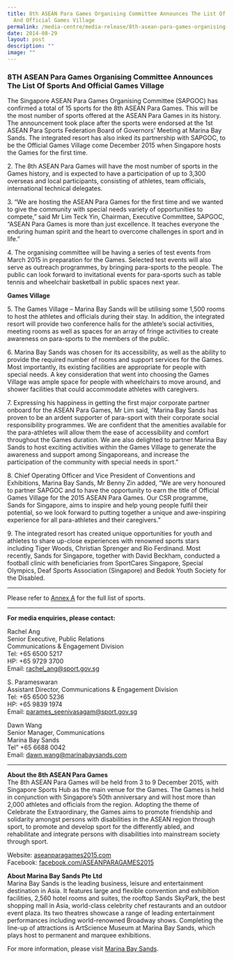 ```yaml
---
title: 8th ASEAN Para Games Organising Committee Announces The List Of Sports
  And Official Games Village
permalink: /media-centre/media-release/8th-asean-para-games-organising-committee-announces-the-list-of-sports/
date: 2014-08-29
layout: post
description: ""
image: ""
---
```

### **8TH ASEAN Para Games Organising Committee Announces The List Of Sports And Official Games Village**

The Singapore ASEAN Para Games Organising Committee (SAPGOC) has confirmed a total of 15 sports for the 8th ASEAN Para Games. This will be the most number of sports offered at the ASEAN Para Games in its history. The announcement took place after the sports were endorsed at the 1st ASEAN Para Sports Federation Board of Governors’ Meeting at Marina Bay Sands. The integrated resort has also inked its partnership with SAPGOC, to be the Official Games Village come December 2015 when Singapore hosts the Games for the first time. 

2\. The 8th ASEAN Para Games will have the most number of sports in the Games history, and is expected to have a participation of up to 3,300 overseas and local participants, consisting of athletes, team officials, international technical delegates.

3\. “We are hosting the ASEAN Para Games for the first time and we wanted to give the community with special needs variety of opportunities to compete,” said Mr Lim Teck Yin, Chairman, Executive Committee, SAPGOC, “ASEAN Para Games is more than just excellence. It teaches everyone the enduring human spirit and the heart to overcome challenges in sport and in life.”

4\. The organising committee will be having a series of test events from March 2015 in preparation for the Games. Selected test events will also serve as outreach programmes, by bringing para-sports to the people. The public can look forward to invitational events for para-sports such as table tennis and wheelchair basketball in public spaces next year.

**Games Village**

5\. The Games Village – Marina Bay Sands will be utilising some 1,500 rooms to host the athletes and officials during their stay. In addition, the integrated resort will provide two conference halls for the athlete’s social activities, meeting rooms as well as spaces for an array of fringe activities to create awareness on para-sports to the members of the public.

6\. Marina Bay Sands was chosen for its accessibility, as well as the ability to provide the required number of rooms and support services for the Games. Most importantly, its existing facilities are appropriate for people with special needs. A key consideration that went into choosing the Games Village was ample space for people with wheelchairs to move around, and shower facilities that could accommodate athletes with caregivers.

7\. Expressing his happiness in getting the first major corporate partner onboard for the ASEAN Para Games, Mr Lim said, “Marina Bay Sands has proven to be an ardent supporter of para-sport with their corporate social responsibility programmes. We are confident that the amenities available for the para-athletes will allow them the ease of accessibility and comfort throughout the Games duration. We are also delighted to partner Marina Bay Sands to host exciting activities within the Games Village to generate the awareness and support among Singaporeans, and increase the participation of the community with special needs in sport.”

8\. Chief Operating Officer and Vice President of Conventions and Exhibitions, Marina Bay Sands, Mr Benny Zin added, “We are very honoured to partner SAPGOC and to have the opportunity to earn the title of Official Games Village for the 2015 ASEAN Para Games. Our CSR programme, Sands for Singapore, aims to inspire and help young people fulfil their potential, so we look forward to putting together a unique and awe-inspiring experience for all para-athletes and their caregivers.”

9\. The integrated resort has created unique opportunities for youth and athletes to share up-close experiences with renowned sports stars including Tiger Woods, Christian Sprenger and Rio Ferdinand. Most recently, Sands for Singapore, together with David Beckham, conducted a football clinic with beneficiaries from SportCares Singapore, Special Olympics, Deaf Sports Association (Singapore) and Bedok Youth Society for the Disabled.

---

Please refer to [Annex A](/files/Media%20Centre/Media%20Release/2014/August/8th%20APG%20ANNEX%20A%20%20List%20of%20Sports.pdf) for the full list of sports.

---

**For media enquiries, please contact:**
<br>

Rachel Ang<br>
Senior Executive, Public Relations<br>
Communications & Engagement Division<br>
Tel: +65 6500 5217<br>
HP: +65 9729 3700<br>
Email: [rachel_ang@sport.gov.sg](mailto:rachel_ang@sport.gov.sg)

S. Parameswaran<br>
Assistant Director, Communications & Engagement Division<br>
Tel: +65 6500 5236<br>
HP: +65 9839 1974<br>
Email: [parames_seenivasagam@sport.gov.sg](mailto:parames_seenivasagam@sport.gov.sg)

Dawn Wang<br>
Senior Manager, Communications<br>
Marina Bay Sands<br>
Tel” +65 6688 0042<br>
Email: [dawn.wang@marinabaysands.com](mailto:dawn.wang@marinabaysands.com)

---

**About the 8th ASEAN Para Games**<br>
The 8th ASEAN Para Games will be held from 3 to 9 December 2015, with Singapore Sports Hub as the main venue for the Games. The Games is held in conjunction with Singapore’s 50th anniversary and will host more than 2,000 athletes and officials from the region. Adopting the theme of Celebrate the Extraordinary, the Games aims to promote friendship and solidarity amongst persons with disabilities in the ASEAN region through sport, to promote and develop sport for the differently abled, and rehabilitate and integrate persons with disabilities into mainstream society through sport.

Website: [aseanparagames2015.com](http://www.aseanparagames2015.com)<br>
Facebook: [facebook.com/ASEANPARAGAMES2015](http://www.facebook.com/ASEANPARAGAMES2015)

**About Marina Bay Sands Pte Ltd**<br>
Marina Bay Sands is the leading business, leisure and entertainment destination in Asia. It features large and flexible convention and exhibition facilities, 2,560 hotel rooms and suites, the rooftop Sands SkyPark, the best shopping mall in Asia, world-class celebrity chef restaurants and an outdoor event plaza. Its two theatres showcase a range of leading entertainment performances including world-renowned Broadway shows. Completing the line-up of attractions is ArtScience Museum at Marina Bay Sands, which plays host to permanent and marquee exhibitions.

For more information, please visit [Marina Bay Sands](https://www.marinabaysands.com).